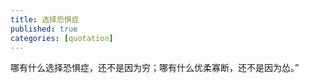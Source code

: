 ```yaml
---
title: 选择恐惧症
published: true
categories: [quotation]
---
```


哪有什么选择恐惧症，还不是因为穷；哪有什么优柔寡断，还不是因为怂。”